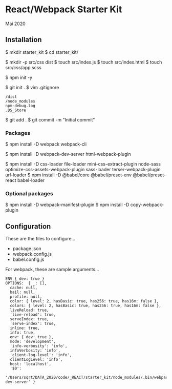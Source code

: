 # React/Webpack Starter Kit
Mai 2020

## Installation

$ mkdir starter_kit
$ cd starter_kit/

$ mkdir -p src/css dist
$ touch src/index.js
$ touch src/index.html
$ touch src/css/app.scss

$ npm init -y


$ git init .
$ vim .gitignore

```
/dist
/node_modules
npm-debug.log
.DS_Store
```

$ git add .
$ git commit -m "Initial commit"

### Packages

$ npm install -D webpack webpack-cli

$ npm install -D webpack-dev-server html-webpack-plugin

$ npm install -D css-loader file-loader mini-css-extract-plugin node-sass optimize-css-assets-webpack-plugin sass-loader terser-webpack-plugin url-loader
$ npm install -D @babel/core @babel/preset-env @babel/preset-react babel-loader

### Optional packages

$ npm install -D webpack-manifest-plugin
$ npm install -D copy-webpack-plugin

## Configuration

These are the files to configure...

* package.json
* webpack.config.js
* babel.config.js

For webpack, these are sample arguments...

```
ENV { dev: true }
OPTIONS:  { _: [],
  cache: null,
  bail: null,
  profile: null,
  color: { level: 2, hasBasic: true, has256: true, has16m: false },
  colors: { level: 2, hasBasic: true, has256: true, has16m: false },
  liveReload: true,
  'live-reload': true,
  serveIndex: true,
  'serve-index': true,
  inline: true,
  info: true,
  env: { dev: true },
  mode: 'development',
  'info-verbosity': 'info',
  infoVerbosity: 'info',
  'client-log-level': 'info',
  clientLogLevel: 'info',
  host: 'localhost',
  '$0':
   '/Users/sqrt/DATA_2020/code/_REACT/starter_kit/node_modules/.bin/webpack-dev-server' }
```